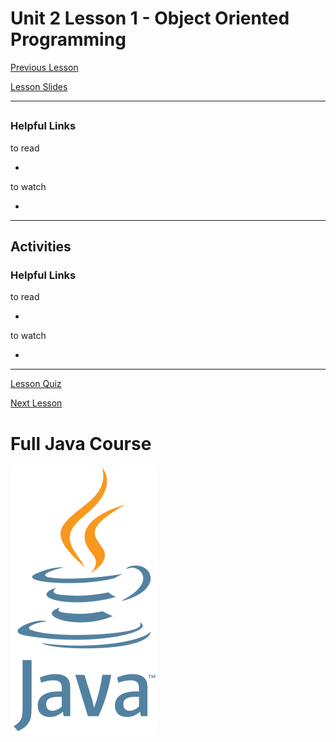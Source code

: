 # Unit 2 Lesson 1 - Object Oriented Programming

[Previous Lesson](https://github.com/Kevin-Lago/java-course-guide/tree/master/unit_1/lesson_6#unit-1-lesson-6---arrays)

[Lesson Slides](https://docs.google.com/presentation/d/1bFzq8dHRoxIaaEAmO9jElLRiI-05CQAVl7GIJBOOWF8/edit?usp=sharing)

---
##

### Helpful Links

to read

- []()

to watch

- []()

---
## Activities

### Helpful Links

to read

- []()

to watch

- []()

---

[Lesson Quiz]()

[Next Lesson](https://github.com/Kevin-Lago/java-course-guide/tree/master/unit_2/lesson_2#unit-2-lesson-2---classes-and-objects)

# Full Java Course

<a href="https://github.com/Kevin-Lago/Java-Course-Guide">
	<img src="../../java_logo.png" />
</a>

